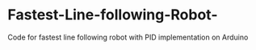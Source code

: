 # Fastest-Line-following-Robot-
Code for fastest line following robot with PID implementation on Arduino
